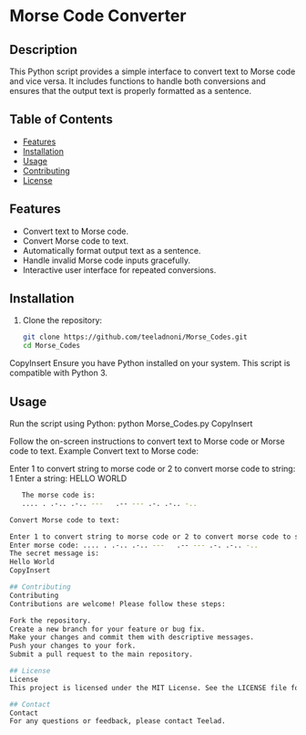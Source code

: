 # Morse Code Converter

## Description

This Python script provides a simple interface to convert text to Morse code and vice versa. 
It includes functions to handle both conversions and ensures that the output text is properly formatted as a sentence.

## Table of Contents

- [Features](#features)
- [Installation](#installation)
- [Usage](#usage)
- [Contributing](#contributing)
- [License](#license)

## Features

- Convert text to Morse code.
- Convert Morse code to text.
- Automatically format output text as a sentence.
- Handle invalid Morse code inputs gracefully.
- Interactive user interface for repeated conversions.

## Installation

1. Clone the repository:
   ```bash
   git clone https://github.com/teeladnoni/Morse_Codes.git
   cd Morse_Codes
CopyInsert
Ensure you have Python installed on your system. This script is compatible with Python 3.

## Usage
Run the script using Python:
   python Morse_Codes.py
CopyInsert

Follow the on-screen instructions to convert text to Morse code or Morse code to text.
Example
Convert text to Morse code:

Enter 1 to convert string to morse code or 2 to convert morse code to string: 1
Enter a string: HELLO WORLD
```bash
   The morse code is:
   .... . .-.. .-.. ---   .-- --- .-. .-.. -..

Convert Morse code to text:

Enter 1 to convert string to morse code or 2 to convert morse code to string: 2
Enter morse code: .... . .-.. .-.. ---   .-- --- .-. .-.. -..
The secret message is:
Hello World
CopyInsert

## Contributing
Contributing
Contributions are welcome! Please follow these steps:

Fork the repository.
Create a new branch for your feature or bug fix.
Make your changes and commit them with descriptive messages.
Push your changes to your fork.
Submit a pull request to the main repository.

## License
License
This project is licensed under the MIT License. See the LICENSE file for details.

## Contact
Contact
For any questions or feedback, please contact Teelad.
